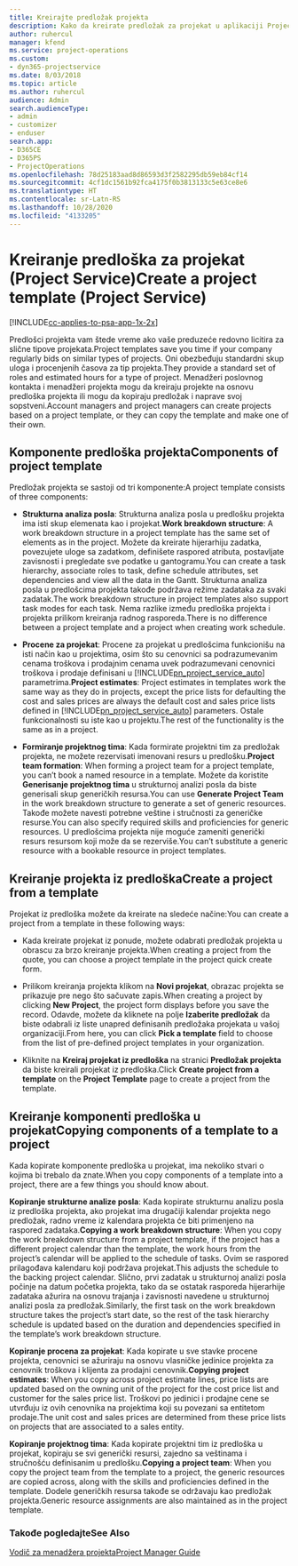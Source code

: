 ```yaml
---
title: Kreirajte predložak projekta
description: Kako da kreirate predložak za projekat u aplikaciji Project Service
author: ruhercul
manager: kfend
ms.service: project-operations
ms.custom:
- dyn365-projectservice
ms.date: 8/03/2018
ms.topic: article
ms.author: ruhercul
audience: Admin
search.audienceType:
- admin
- customizer
- enduser
search.app:
- D365CE
- D365PS
- ProjectOperations
ms.openlocfilehash: 78d25183aad8d86593d3f2582295db59eb84cf14
ms.sourcegitcommit: 4cf1dc1561b92fca4175f0b3813133c5e63ce8e6
ms.translationtype: HT
ms.contentlocale: sr-Latn-RS
ms.lasthandoff: 10/28/2020
ms.locfileid: "4133205"
---
```

# <a name="create-a-project-template-project-service"></a><span data-ttu-id="1cad7-103">Kreiranje predloška za projekat (Project Service)</span><span class="sxs-lookup"><span data-stu-id="1cad7-103">Create a project template (Project Service)</span></span>

[!INCLUDE[cc-applies-to-psa-app-1x-2x](../includes/cc-applies-to-psa-app-1x-2x.md)]

<span data-ttu-id="1cad7-104">Predlošci projekta vam štede vreme ako vaše preduzeće redovno licitira za slične tipove projekata.</span><span class="sxs-lookup"><span data-stu-id="1cad7-104">Project templates save you time if your company regularly bids on similar types of projects.</span></span> <span data-ttu-id="1cad7-105">Oni obezbeđuju standardni skup uloga i procenjenih časova za tip projekta.</span><span class="sxs-lookup"><span data-stu-id="1cad7-105">They provide a standard set of roles and estimated hours for a type of project.</span></span> <span data-ttu-id="1cad7-106">Menadžeri poslovnog kontakta i menadžeri projekta mogu da kreiraju projekte na osnovu predloška projekta ili mogu da kopiraju predložak i naprave svoj sopstveni.</span><span class="sxs-lookup"><span data-stu-id="1cad7-106">Account managers and project managers can create projects based on a project template, or they can copy the template and make one of their own.</span></span>  
  
## <a name="components-of-project-template"></a><span data-ttu-id="1cad7-107">Komponente predloška projekta</span><span class="sxs-lookup"><span data-stu-id="1cad7-107">Components of project template</span></span>
 <span data-ttu-id="1cad7-108">Predložak projekta se sastoji od tri komponente:</span><span class="sxs-lookup"><span data-stu-id="1cad7-108">A project template consists of three components:</span></span>  
  
- <span data-ttu-id="1cad7-109">**Strukturna analiza posla**: Strukturna analiza posla u predlošku projekta ima isti skup elemenata kao i projekat.</span><span class="sxs-lookup"><span data-stu-id="1cad7-109">**Work breakdown structure**: A work breakdown structure in a project template has the same set of elements as in the project.</span></span> <span data-ttu-id="1cad7-110">Možete da kreirate hijerarhiju zadatka, povezujete uloge sa zadatkom, definišete raspored atributa, postavljate zavisnosti i pregledate sve podatke u gantogramu.</span><span class="sxs-lookup"><span data-stu-id="1cad7-110">You can create a task hierarchy, associate roles to task, define schedule attributes, set dependencies and view all the data in the Gantt.</span></span> <span data-ttu-id="1cad7-111">Strukturna analiza posla u predlošcima projekta takođe podržava režime zadataka za svaki zadatak.</span><span class="sxs-lookup"><span data-stu-id="1cad7-111">The work breakdown structure in project templates also support task modes for each task.</span></span> <span data-ttu-id="1cad7-112">Nema razlike između predloška projekta i projekta prilikom kreiranja radnog rasporeda.</span><span class="sxs-lookup"><span data-stu-id="1cad7-112">There is no difference between a project template and a project when creating work schedule.</span></span>  
  
- <span data-ttu-id="1cad7-113">**Procene za projekat**: Procene za projekat u predlošcima funkcionišu na isti način kao u projektima, osim što su cenovnici sa podrazumevanim cenama troškova i prodajnim cenama uvek podrazumevani cenovnici troškova i prodaje definisani u [!INCLUDE[pn_project_service_auto](../includes/pn-project-service-auto.md)] parametrima.</span><span class="sxs-lookup"><span data-stu-id="1cad7-113">**Project estimates**: Project estimates in templates work the same way as they do in projects, except the price lists for defaulting the cost and sales prices are always the default cost and sales price lists defined in [!INCLUDE[pn_project_service_auto](../includes/pn-project-service-auto.md)] parameters.</span></span> <span data-ttu-id="1cad7-114">Ostale funkcionalnosti su iste kao u projektu.</span><span class="sxs-lookup"><span data-stu-id="1cad7-114">The rest of the functionality is the same as in a project.</span></span>  
  
- <span data-ttu-id="1cad7-115">**Formiranje projektnog tima**: Kada formirate projektni tim za predložak projekta, ne možete rezervisati imenovani resurs u predlošku.</span><span class="sxs-lookup"><span data-stu-id="1cad7-115">**Project team formation**: When forming a project team for a project template, you can’t book a named resource in a template.</span></span> <span data-ttu-id="1cad7-116">Možete da koristite **Generisanje projektnog tima** u strukturnoj analizi posla da biste generisali skup generičkih resursa.</span><span class="sxs-lookup"><span data-stu-id="1cad7-116">You can use **Generate Project Team** in the work breakdown structure to generate a set of generic resources.</span></span> <span data-ttu-id="1cad7-117">Takođe možete navesti potrebne veštine i stručnosti za generičke resurse.</span><span class="sxs-lookup"><span data-stu-id="1cad7-117">You can also specify required skills and proficiencies for generic resources.</span></span> <span data-ttu-id="1cad7-118">U predlošcima projekta nije moguće zameniti generički resurs resursom koji može da se rezerviše.</span><span class="sxs-lookup"><span data-stu-id="1cad7-118">You can’t substitute a generic resource with a bookable resource in project templates.</span></span>  
  
## <a name="create-a-project-from-a-template"></a><span data-ttu-id="1cad7-119">Kreiranje projekta iz predloška</span><span class="sxs-lookup"><span data-stu-id="1cad7-119">Create a project from a template</span></span>  
 <span data-ttu-id="1cad7-120">Projekat iz predloška možete da kreirate na sledeće načine:</span><span class="sxs-lookup"><span data-stu-id="1cad7-120">You can create a project from a template in these following ways:</span></span>  
  
-   <span data-ttu-id="1cad7-121">Kada kreirate projekat iz ponude, možete odabrati predložak projekta u obrascu za brzo kreiranje projekta.</span><span class="sxs-lookup"><span data-stu-id="1cad7-121">When creating a project from the quote, you can choose a project template in the project quick create form.</span></span>  
  
-   <span data-ttu-id="1cad7-122">Prilikom kreiranja projekta klikom na **Novi projekat**, obrazac projekta se prikazuje pre nego što sačuvate zapis.</span><span class="sxs-lookup"><span data-stu-id="1cad7-122">When creating a project by clicking **New Project**, the project form displays before you save the record.</span></span> <span data-ttu-id="1cad7-123">Odavde, možete da kliknete na polje **Izaberite predložak** da biste odabrali iz liste unapred definisanih predložaka projekata u vašoj organizaciji.</span><span class="sxs-lookup"><span data-stu-id="1cad7-123">From here, you can click **Pick a template** field to choose from the list of pre-defined project templates in your organization.</span></span>  
  
-   <span data-ttu-id="1cad7-124">Kliknite na **Kreiraj projekat iz predloška** na stranici **Predložak projekta** da biste kreirali projekat iz predloška.</span><span class="sxs-lookup"><span data-stu-id="1cad7-124">Click **Create project from a template** on the **Project Template** page to create a project from the template.</span></span>  
  
## <a name="copying-components-of-a-template-to-a-project"></a><span data-ttu-id="1cad7-125">Kreiranje komponenti predloška u projekat</span><span class="sxs-lookup"><span data-stu-id="1cad7-125">Copying components of a template to a project</span></span>  
 <span data-ttu-id="1cad7-126">Kada kopirate komponente predloška u projekat, ima nekoliko stvari o kojima bi trebalo da znate.</span><span class="sxs-lookup"><span data-stu-id="1cad7-126">When you copy components of a template into a project, there are a few things you should know about.</span></span>  
  
 <span data-ttu-id="1cad7-127">**Kopiranje strukturne analize posla**: Kada kopirate strukturnu analizu posla iz predloška projekta, ako projekat ima drugačiji kalendar projekta nego predložak, radno vreme iz kalendara projekta će biti primenjeno na raspored zadataka.</span><span class="sxs-lookup"><span data-stu-id="1cad7-127">**Copying a work breakdown structure**: When you copy the work breakdown structure from a project template, if the project has a different project calendar than the template, the work hours from the project’s calendar will be applied to the schedule of tasks.</span></span> <span data-ttu-id="1cad7-128">Ovim se raspored prilagođava kalendaru koji podržava projekat.</span><span class="sxs-lookup"><span data-stu-id="1cad7-128">This adjusts the schedule to the backing project calendar.</span></span> <span data-ttu-id="1cad7-129">Slično, prvi zadatak u strukturnoj analizi posla počinje na datum početka projekta, tako da se ostatak rasporeda hijerarhije zadataka ažurira na osnovu trajanja i zavisnosti navedene u strukturnoj analizi posla za predložak.</span><span class="sxs-lookup"><span data-stu-id="1cad7-129">Similarly, the first task on the work breakdown structure takes the project’s start date, so the rest of the task hierarchy schedule is updated based on the duration and dependencies specified in the template’s work breakdown structure.</span></span>  
  
 <span data-ttu-id="1cad7-130">**Kopiranje procena za projekat**: Kada kopirate u sve stavke procene projekta, cenovnici se ažuriraju na osnovu vlasničke jedinice projekta za cenovnik troškova i klijenta za prodajni cenovnik.</span><span class="sxs-lookup"><span data-stu-id="1cad7-130">**Copying project estimates**: When you copy across project estimate lines, price lists are updated based on the owning unit of the project for the cost price list and customer for the sales price list.</span></span> <span data-ttu-id="1cad7-131">Troškovi po jedinici i prodajne cene se utvrđuju iz ovih cenovnika na projektima koji su povezani sa entitetom prodaje.</span><span class="sxs-lookup"><span data-stu-id="1cad7-131">The unit cost and sales prices are determined from these price lists on projects that are associated to a sales entity.</span></span>  
  
 <span data-ttu-id="1cad7-132">**Kopiranje projektnog tima**: Kada kopirate projektni tim iz predloška u projekat, kopiraju se svi generički resursi, zajedno sa veštinama i stručnošću definisanim u predlošku.</span><span class="sxs-lookup"><span data-stu-id="1cad7-132">**Copying a project team**: When you copy the project team from the template to a project, the generic resources are copied across, along with the skills and proficiencies defined in the template.</span></span> <span data-ttu-id="1cad7-133">Dodele generičkih resursa takođe se održavaju kao predložak projekta.</span><span class="sxs-lookup"><span data-stu-id="1cad7-133">Generic resource assignments are also maintained as in the project template.</span></span>  
  
### <a name="see-also"></a><span data-ttu-id="1cad7-134">Takođe pogledajte</span><span class="sxs-lookup"><span data-stu-id="1cad7-134">See Also</span></span>  
 [<span data-ttu-id="1cad7-135">Vodič za menadžera projekta</span><span class="sxs-lookup"><span data-stu-id="1cad7-135">Project Manager Guide</span></span>](../psa/project-manager-guide.md)
